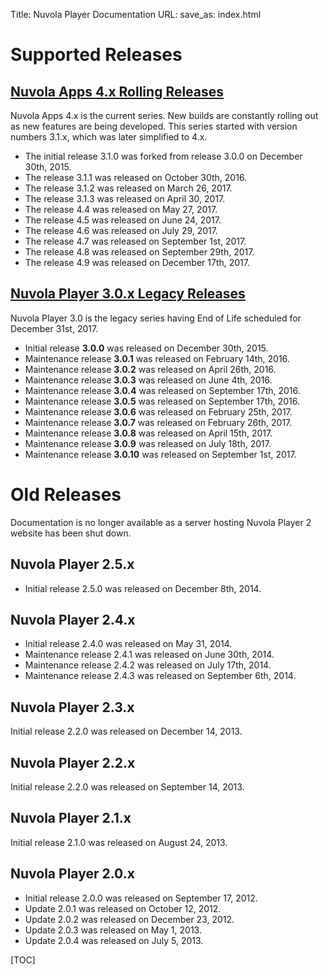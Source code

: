 Title: Nuvola Player Documentation
URL:
save_as: index.html


Supported Releases
===============

[Nuvola Apps 4.x Rolling Releases](./4.html)
---------------------

Nuvola Apps 4.x is the current series. New builds are constantly rolling out as new
features are being developed. This series started with version numbers 3.1.x, which was later
simplified to 4.x.

  * The initial release 3.1.0 was forked from release 3.0.0 on December 30th, 2015.
  * The release 3.1.1 was released on October 30th, 2016.
  * The release 3.1.2 was released on March 26, 2017.
  * The release 3.1.3 was released on April 30, 2017.
  * The release 4.4 was released on May 27, 2017.
  * The release 4.5 was released on June 24, 2017.
  * The release 4.6 was released on July 29, 2017.
  * The release 4.7 was released on September 1st, 2017.
  * The release 4.8 was released on September 29th, 2017.
  * The release 4.9 was released on December 17th, 2017.
  
[Nuvola Player 3.0.x Legacy Releases](./3.0.html)
---------------------

Nuvola Player 3.0 is the legacy series having End of Life scheduled for December 31st, 2017.

  * Initial release **3.0.0** was released on December 30th, 2015.
  * Maintenance release **3.0.1** was released on February 14th, 2016.
  * Maintenance release **3.0.2** was released on April 26th, 2016.
  * Maintenance release **3.0.3** was released on June 4th, 2016.
  * Maintenance release **3.0.4** was released on September 17th, 2016.
  * Maintenance release **3.0.5** was released on September 17th, 2016.
  * Maintenance release **3.0.6** was released on February 25th, 2017.
  * Maintenance release **3.0.7** was released on February 26th, 2017.
  * Maintenance release **3.0.8** was released on April 15th, 2017.
  * Maintenance release **3.0.9** was released on July 18th, 2017.
  * Maintenance release **3.0.10** was released on September 1st, 2017.

Old Releases
============

Documentation is no longer available as a server hosting Nuvola Player 2 website has been shut down.

Nuvola Player 2.5.x
-------------------

  * Initial release 2.5.0 was released on December 8th, 2014.
 
Nuvola Player 2.4.x
---------------------

  * Initial release 2.4.0 was released on May 31, 2014.
  * Maintenance release 2.4.1 was released on June 30th, 2014.
  * Maintenance release 2.4.2 was released on July 17th, 2014.
  * Maintenance release 2.4.3 was released on September 6th, 2014.

Nuvola Player 2.3.x
---------------------

Initial release 2.2.0 was released on December 14, 2013.

Nuvola Player 2.2.x
--------------------

Initial release 2.2.0 was released on September 14, 2013.

Nuvola Player 2.1.x
---------------------

Initial release 2.1.0 was released on August 24, 2013.

Nuvola Player 2.0.x
---------------------

  * Initial release 2.0.0 was released on September 17, 2012.
  * Update 2.0.1 was released on October 12, 2012.
  * Update 2.0.2 was released on December 23, 2012.
  * Update 2.0.3 was released on May 1, 2013.
  * Update 2.0.4 was released on July 5, 2013.

[TOC]

[github]: https://github.com
[git]: http://git-scm.com/
